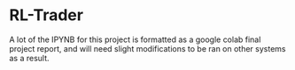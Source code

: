 # RL-Trader

A lot of the IPYNB for this project is formatted as a google colab final project report, and will need slight modifications to be ran on other systems as a result.
